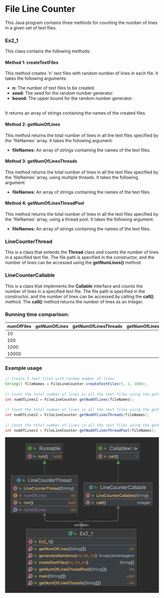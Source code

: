 # File Line Counter
This Java program contains three methods for counting the number of lines in a given set of text files.
### Ex2_1
This class contains the following methods:
#### Method 1: createTextFiles

This method creates 'n' text files with random number of lines in each file. It takes the following arguments:

- __n:__ The number of text files to be created.
- __seed:__ The seed for the random number generator.
- __bound:__ The upper bound for the random number generator.

<br>
It returns an array of strings containing the names of the created files.

#### Method 2: getNumOfLines

This method returns the total number of lines in all the text files specified by the 'fileNames' array. It takes the following argument:

- __fileNames:__ An array of strings containing the names of the text files.

#### Method 3: getNumOfLinesThreads

This method returns the total number of lines in all the text files specified by the 'fileNames' array, using multiple threads. It takes the following argument:

- __fileNames:__ An array of strings containing the names of the text files.

#### Method 4: getNumOfLinesThreadPool

This method returns the total number of lines in all the text files specified by the 'fileNames' array, using a thread pool. It takes the following argument:

- __fileNames:__ An array of strings containing the names of the text files.

### LineCounterThread
This is a class that extends the **Thread** class and counts the number of lines in a specified text file. The file path is specified in the constructor, and the number of lines can be accessed using the **getNumLines()** method.

### LineCounterCallable
This is a class that implements the **Callable** interface and counts the number of lines in a specified text file. The file path is specified in the constructor, and the number of lines can be accessed by calling the **call()** method. The **call()** method returns the number of lines as an Integer.

### Running time comparison:
| numOfFiles | getNumOfLines | getNumOfLinesThreads | getNumOfLinesThreadPool |
|------------|---------------|----------------------|-------------------------|
| 10         |               |                      |                         |
| 100        |               |                      |                         |
| 1000       |               |                      |                         |
| 10000      |               |                      |                         |

### Example usage

```Java
// Create 5 text files with random number of lines
String[] fileNames = FileLineCounter.createTextFiles(5, 2, 1000);

// Count the total number of lines in all the text files using the getNumOfLines method
int numOfLines1 = FileLineCounter.getNumOfLines(fileNames);

// Count the total number of lines in all the text files using the getNumOfLinesThreads method
int numOfLines2 = FileLineCounter.getNumOfLinesThreads(fileNames);

// Count the total number of lines in all the text files using the getNumOfLinesThreadPool method
int numOfLines3 = FileLineCounter.getNumOfLinesThreadPool(fileNames);
```

![UML](https://github.com/Lara1011/OOP_2/blob/4eeeac4675b2547e8a4b27c3b77644b418ddee48/UML.png)